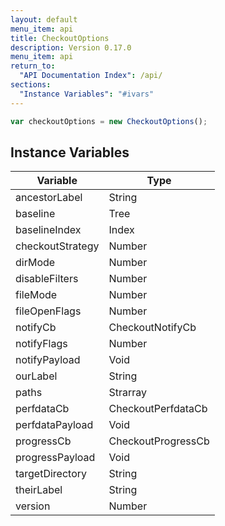 ```yaml
---
layout: default
menu_item: api
title: CheckoutOptions
description: Version 0.17.0
menu_item: api
return_to:
  "API Documentation Index": /api/
sections:
  "Instance Variables": "#ivars"
---
```


```js
var checkoutOptions = new CheckoutOptions();
```

## <a name="ivars"></a>Instance Variables

| Variable | Type |
| --- | --- |
| <a name="ancestorLabel"></a>ancestorLabel | String |
| <a name="baseline"></a>baseline | Tree |
| <a name="baselineIndex"></a>baselineIndex | Index |
| <a name="checkoutStrategy"></a>checkoutStrategy | Number |
| <a name="dirMode"></a>dirMode | Number |
| <a name="disableFilters"></a>disableFilters | Number |
| <a name="fileMode"></a>fileMode | Number |
| <a name="fileOpenFlags"></a>fileOpenFlags | Number |
| <a name="notifyCb"></a>notifyCb | CheckoutNotifyCb |
| <a name="notifyFlags"></a>notifyFlags | Number |
| <a name="notifyPayload"></a>notifyPayload | Void |
| <a name="ourLabel"></a>ourLabel | String |
| <a name="paths"></a>paths | Strarray |
| <a name="perfdataCb"></a>perfdataCb | CheckoutPerfdataCb |
| <a name="perfdataPayload"></a>perfdataPayload | Void |
| <a name="progressCb"></a>progressCb | CheckoutProgressCb |
| <a name="progressPayload"></a>progressPayload | Void |
| <a name="targetDirectory"></a>targetDirectory | String |
| <a name="theirLabel"></a>theirLabel | String |
| <a name="version"></a>version | Number |

